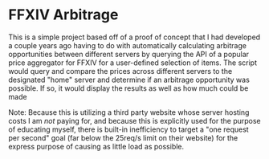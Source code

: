 # FFXIV Arbitrage

This is a simple project based off of a proof of concept that I had developed a couple years ago having to do with automatically calculating arbitrage opportunities between different servers by querying the API of a popular price aggregator for FFXIV for a user-defined selection of items. The script would query and compare the prices across different servers to the designated "home" server and determine if an arbitrage opportunity was possible. If so, it would display the results as well as how much could be made

Note: Because this is utilizing a third party website whose server hosting costs I am *not* paying for, and because this is explicitly used for the purpose of educating myself, there is built-in inefficiency to target a "one request per second" goal (far below the 25req/s limit on their website) for the express purpose of causing as little load as possible.